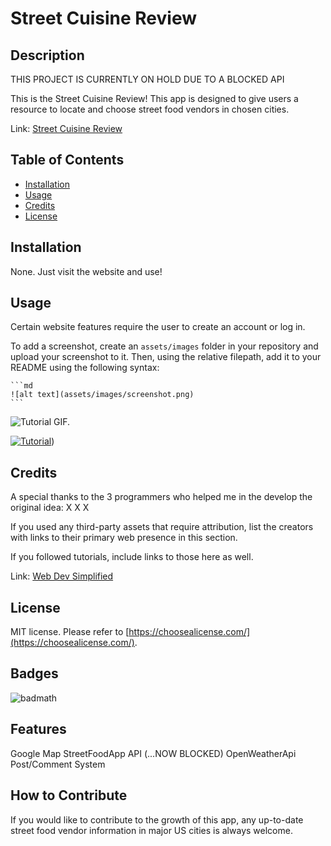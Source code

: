 # Street Cuisine Review

## Description

THIS PROJECT IS CURRENTLY ON HOLD DUE TO A BLOCKED API

This is the Street Cuisine Review!  This app is designed to give users a resource to locate and choose street food vendors in chosen cities.  

Link: [Street Cuisine Review](https://ekirbs.github.io/street-cuisine-review/ 'Your one-stop shop to fine dining on the streets.')

## Table of Contents

- [Installation](#installation)
- [Usage](#usage)
- [Credits](#credits)
- [License](#license)

## Installation

None.  Just visit the website and use!

## Usage

Certain website features require the user to create an account or log in.

To add a screenshot, create an `assets/images` folder in your repository and upload your screenshot to it. Then, using the relative filepath, add it to your README using the following syntax:

    ```md
    ![alt text](assets/images/screenshot.png)
    ```

![Tutorial GIF.](./public/assets/images/tutor-gif.gif)

[![Tutorial](./assets/images/sql-tutor-img.png)](https://dropTutorialVideoHereInGihub.com/0000000.mp4))

## Credits

A special thanks to the 3 programmers who helped me in the develop the original idea:
X
X
X

If you used any third-party assets that require attribution, list the creators with links to their primary web presence in this section.

If you followed tutorials, include links to those here as well.

Link: [Web Dev Simplified](https://www.youtube.com/@WebDevSimplified 'The Youtube channel for Web Dev Simplified.')

## License

MIT license. Please refer to [https://choosealicense.com/](https://choosealicense.com/).

## Badges

![badmath](https://img.shields.io/github/languages/top/lernantino/badmath)

## Features

Google Map
StreetFoodApp API (...NOW BLOCKED)
OpenWeatherApi
Post/Comment System

## How to Contribute

If you would like to contribute to the growth of this app, any up-to-date street food vendor information in major US cities is always welcome.
